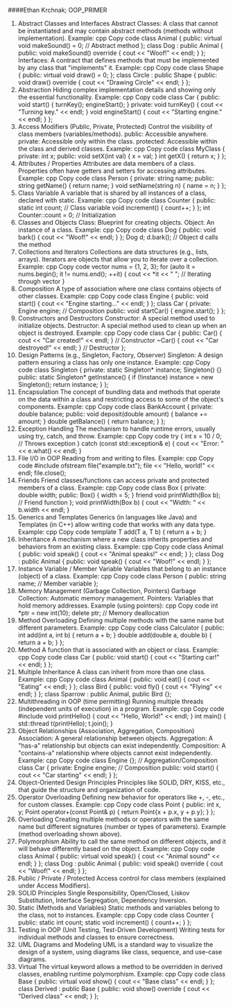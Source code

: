####Ethan Krchnak; OOP_PRIMER

1. Abstract Classes and Interfaces
Abstract Classes: A class that cannot be instantiated and may contain abstract methods (methods without implementation).
Example:
cpp
Copy code
class Animal {
public:
    virtual void makeSound() = 0; // Abstract method
};
class Dog : public Animal {
public:
    void makeSound() override {
        cout << "Woof!" << endl;
    }
};
Interfaces: A contract that defines methods that must be implemented by any class that "implements" it.
Example:
cpp
Copy code
class Shape {
public:
    virtual void draw() = 0;
};
class Circle : public Shape {
public:
    void draw() override {
        cout << "Drawing Circle" << endl;
    }
};
2. Abstraction
Hiding complex implementation details and showing only the essential functionality.
Example:
cpp
Copy code
class Car {
public:
    void start() {
        turnKey();
        engineStart();
    }
private:
    void turnKey() { cout << "Turning key." << endl; }
    void engineStart() { cout << "Starting engine." << endl; }
};
3. Access Modifiers (Public, Private, Protected)
Control the visibility of class members (variables/methods).
public: Accessible anywhere.
private: Accessible only within the class.
protected: Accessible within the class and derived classes.
Example:
cpp
Copy code
class MyClass {
private:
    int x;
public:
    void setX(int val) { x = val; }
    int getX() { return x; }
};
4. Attributes / Properties
Attributes are data members of a class. Properties often have getters and setters for accessing attributes.
Example:
cpp
Copy code
class Person {
private:
    string name;
public:
    string getName() { return name; }
    void setName(string n) { name = n; }
};
5. Class Variable
A variable that is shared by all instances of a class, declared with static.
Example:
cpp
Copy code
class Counter {
public:
    static int count; // Class variable
    void increment() { count++; }
};
int Counter::count = 0; // Initialization
6. Classes and Objects
Class: Blueprint for creating objects.
Object: An instance of a class.
Example:
cpp
Copy code
class Dog {
public:
    void bark() { cout << "Woof!" << endl; }
};
Dog d;
d.bark();  // Object d calls the method
7. Collections and Iterators
Collections are data structures (e.g., lists, arrays).
Iterators are objects that allow you to iterate over a collection.
Example:
cpp
Copy code
vector<int> nums = {1, 2, 3};
for (auto it = nums.begin(); it != nums.end(); ++it) {
    cout << *it << " "; // Iterating through vector
}
8. Composition
A type of association where one class contains objects of other classes.
Example:
cpp
Copy code
class Engine {
public:
    void start() { cout << "Engine starting..." << endl; }
};
class Car {
private:
    Engine engine; // Composition
public:
    void startCar() { engine.start(); }
};
9. Constructors and Destructors
Constructor: A special method used to initialize objects.
Destructor: A special method used to clean up when an object is destroyed.
Example:
cpp
Copy code
class Car {
public:
    Car() { cout << "Car created!" << endl; } // Constructor
    ~Car() { cout << "Car destroyed!" << endl; } // Destructor
};
10. Design Patterns (e.g., Singleton, Factory, Observer)
Singleton: A design pattern ensuring a class has only one instance.
Example:
cpp
Copy code
class Singleton {
private:
    static Singleton* instance;
    Singleton() {}
public:
    static Singleton* getInstance() {
        if (!instance) instance = new Singleton();
        return instance;
    }
};
11. Encapsulation
The concept of bundling data and methods that operate on the data within a class and restricting access to some of the object's components.
Example:
cpp
Copy code
class BankAccount {
private:
    double balance;
public:
    void deposit(double amount) { balance += amount; }
    double getBalance() { return balance; }
};
12. Exception Handling
The mechanism to handle runtime errors, usually using try, catch, and throw.
Example:
cpp
Copy code
try {
    int x = 10 / 0;  // Throws exception
} catch (const std::exception& e) {
    cout << "Error: " << e.what() << endl;
}
13. File I/O in OOP
Reading from and writing to files.
Example:
cpp
Copy code
#include <fstream>
ofstream file("example.txt");
file << "Hello, world!" << endl;
file.close();
14. Friends
Friend classes/functions can access private and protected members of a class.
Example:
cpp
Copy code
class Box {
private:
    double width;
public:
    Box() { width = 5; }
    friend void printWidth(Box b); // Friend function
};
void printWidth(Box b) {
    cout << "Width: " << b.width << endl;
}
15. Generics and Templates
Generics (in languages like Java) and Templates (in C++) allow writing code that works with any data type.
Example:
cpp
Copy code
template <typename T>
T add(T a, T b) { return a + b; }
16. Inheritance
A mechanism where a new class inherits properties and behaviors from an existing class.
Example:
cpp
Copy code
class Animal {
public:
    void speak() { cout << "Animal speaks!" << endl; }
};
class Dog : public Animal {
public:
    void speak() { cout << "Woof!" << endl; }
};
17. Instance Variable / Member Variable
Variables that belong to an instance (object) of a class.
Example:
cpp
Copy code
class Person {
public:
    string name; // Member variable
};
18. Memory Management (Garbage Collection, Pointers)
Garbage Collection: Automatic memory management.
Pointers: Variables that hold memory addresses.
Example (using pointers):
cpp
Copy code
int *ptr = new int(10);
delete ptr; // Memory deallocation
19. Method Overloading
Defining multiple methods with the same name but different parameters.
Example:
cpp
Copy code
class Calculator {
public:
    int add(int a, int b) { return a + b; }
    double add(double a, double b) { return a + b; }
};
20. Method
A function that is associated with an object or class.
Example:
cpp
Copy code
class Car {
public:
    void start() { cout << "Starting car!" << endl; }
};
21. Multiple Inheritance
A class can inherit from more than one class.
Example:
cpp
Copy code
class Animal {
public:
    void eat() { cout << "Eating" << endl; }
};
class Bird {
public:
    void fly() { cout << "Flying" << endl; }
};
class Sparrow : public Animal, public Bird {};
22. Multithreading in OOP (time permitting)
Running multiple threads (independent units of execution) in a program.
Example:
cpp
Copy code
#include <thread>
void printHello() { cout << "Hello, World!" << endl; }
int main() {
    std::thread t(printHello);
    t.join();
}
23. Object Relationships (Association, Aggregation, Composition)
Association: A general relationship between objects.
Aggregation: A "has-a" relationship but objects can exist independently.
Composition: A "contains-a" relationship where objects cannot exist independently.
Example:
cpp
Copy code
class Engine {};  // Aggregation/Composition
class Car {
private:
    Engine engine;  // Composition
public:
    void start() { cout << "Car starting" << endl; }
};
24. Object-Oriented Design Principles
Principles like SOLID, DRY, KISS, etc., that guide the structure and organization of code.
25. Operator Overloading
Defining new behavior for operators like +, -, etc., for custom classes.
Example:
cpp
Copy code
class Point {
public:
    int x, y;
    Point operator+(const Point& p) {
        return Point{x + p.x, y + p.y};
    }
};
26. Overloading
Creating multiple methods or operators with the same name but different signatures (number or types of parameters).
Example (method overloading shown above).
27. Polymorphism
Ability to call the same method on different objects, and it will behave differently based on the object.
Example:
cpp
Copy code
class Animal {
public:
    virtual void speak() { cout << "Animal sound" << endl; }
};
class Dog : public Animal {
public:
    void speak() override { cout << "Woof!" << endl; }
};
28. Public / Private / Protected
Access control for class members (explained under Access Modifiers).
29. SOLID Principles
Single Responsibility, Open/Closed, Liskov Substitution, Interface Segregation, Dependency Inversion.
30. Static (Methods and Variables)
Static methods and variables belong to the class, not to instances.
Example:
cpp
Copy code
class Counter {
public:
    static int count;
    static void increment() { count++; }
};
31. Testing in OOP (Unit Testing, Test-Driven Development)
Writing tests for individual methods and classes to ensure correctness.
32. UML Diagrams and Modeling
UML is a standard way to visualize the design of a system, using diagrams like class, sequence, and use-case diagrams.
33. Virtual
The virtual keyword allows a method to be overridden in derived classes, enabling runtime polymorphism.
Example:
cpp
Copy code
class Base {
public:
    virtual void show() { cout << "Base class" << endl; }
};
class Derived : public Base {
public:
    void show() override { cout << "Derived class" << endl; }
};
